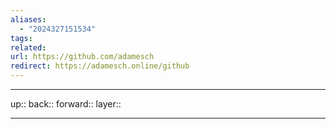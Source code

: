 ```yaml
---
aliases:
  - "2024327151534"
tags: 
related: 
url: https://github.com/adamesch
redirect: https://adamesch.online/github
---
```




***

up:: 
back:: 
forward:: 
layer:: 

***
